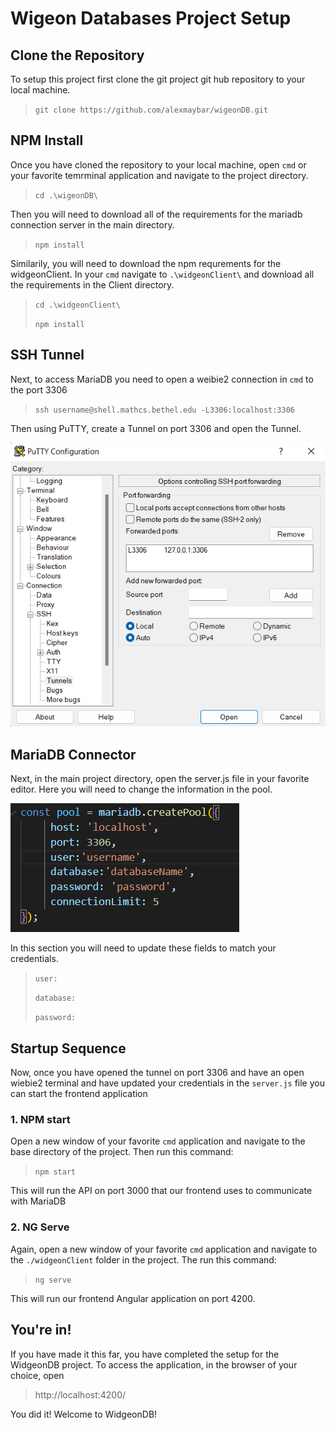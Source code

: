 # Wigeon Databases Project Setup

## Clone the Repository

To setup this project first clone the git project git hub repository to your local machine.

> `git clone https://github.com/alexmaybar/wigeonDB.git `

## NPM Install

Once you have cloned the repository to your local machine, open `cmd` or your favorite temrminal application and navigate to the project directory.

> `cd .\wigeonDB\`

Then you will need to download all of the requirements for the mariadb connection server in the main directory.

> `npm install`

Similarily, you will need to download the npm requrements for the widgeonClient. In your `cmd` navigate to `.\widgeonClient\` and download all the requirements in the Client directory.

> `cd .\widgeonClient\`
>
> `npm install`

## SSH Tunnel

Next, to access MariaDB you need to open a weibie2 connection in `cmd` to the port 3306

> `ssh username@shell.mathcs.bethel.edu -L3306:localhost:3306`

Then using PuTTY, create a Tunnel on port 3306 and open the Tunnel.

![PuTTY](./PuTTY.png)

## MariaDB Connector

Next, in the main project directory, open the server.js file in your favorite editor. Here you will need to change the information in the pool.

![Pool Code](./serverSetup.png)

In this section you will need to update these fields to match your credentials.

> `user:`
>
> `database:`
>
> `password:`

## Startup Sequence

Now, once you have opened the tunnel on port 3306 and have an open wiebie2 terminal and have updated your credentials in the `server.js` file you can start the frontend application

### 1. NPM start

Open a new window of your favorite `cmd` application and navigate to the base directory of the project. Then run this command:

> `npm start`

This will run the API on port 3000 that our frontend uses to communicate with MariaDB

### 2. NG Serve

Again, open a new window of your favorite `cmd` application and navigate to the `./widgeonClient` folder in the project. The run this command:

> `ng serve`

This will run our frontend Angular application on port 4200.

## You're in!

If you have made it this far, you have completed the setup for the WidgeonDB project. To access the application, in the browser of your choice, open

> http://localhost:4200/

You did it! Welcome to WidgeonDB!
